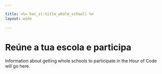 ```yaml
---

title: <%= hoc_s(:title_whole_school) %>
layout: wide

---
```


# Reúne a tua escola e participa

Information about getting whole schools to participate in the Hour of Code will go here.